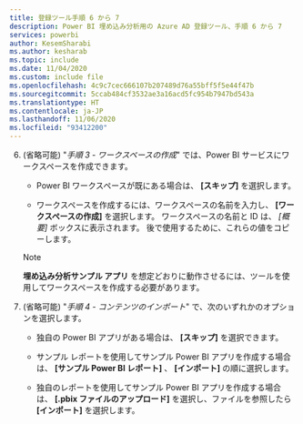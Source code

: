 ```yaml
---
title: 登録ツール手順 6 から 7
description: Power BI 埋め込み分析用の Azure AD 登録ツール、手順 6 から 7
services: powerbi
author: KesemSharabi
ms.author: kesharab
ms.topic: include
ms.date: 11/04/2020
ms.custom: include file
ms.openlocfilehash: 4c9c7cec666107b207489d76a55bff5f5e44f47b
ms.sourcegitcommit: 5ccab484cf3532ae3a16acd5fc954b7947bd543a
ms.translationtype: HT
ms.contentlocale: ja-JP
ms.lasthandoff: 11/06/2020
ms.locfileid: "93412200"
---
```

6. (省略可能) "*手順 3 - ワークスペースの作成*" では、Power BI サービスにワークスペースを作成できます。

    * Power BI ワークスペースが既にある場合は、 **[スキップ]** を選択します。

    * ワークスペースを作成するには、ワークスペースの名前を入力し、 **[ワークスペースの作成]** を選択します。 ワークスペースの名前と ID は、 *[概要]* ボックスに表示されます。 後で使用するために、これらの値をコピーします。

    >[!NOTE]
    >**埋め込み分析サンプル アプリ** を想定どおりに動作させるには、ツールを使用してワークスペースを作成する必要があります。

7. (省略可能) "*手順 4 - コンテンツのインポート*" で、次のいずれかのオプションを選択します。

    * 独自の Power BI アプリがある場合は、 **[スキップ]** を選択できます。

    * サンプル レポートを使用してサンプル Power BI アプリを作成する場合は、 **[サンプル Power BI レポート]** 、 **[インポート]** の順に選択します。

    * 独自のレポートを使用してサンプル Power BI アプリを作成する場合は、 **[.pbix ファイルのアップロード]** を選択し、ファイルを参照したら **[インポート]** を選択します。